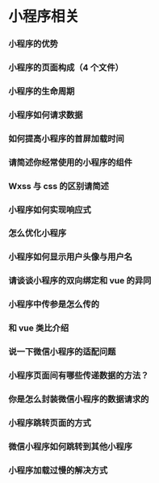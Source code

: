 # 小程序相关

### 小程序的优势

### 小程序的页面构成（4 个文件）

### 小程序的生命周期

### 小程序如何请求数据

### 如何提高小程序的首屏加载时间

### 请简述你经常使用的小程序的组件

### Wxss 与 css 的区别请简述

### 小程序如何实现响应式

### 怎么优化小程序

### 小程序如何显示用户头像与用户名

### 请谈谈小程序的双向绑定和 vue 的异同

### 小程序中传参是怎么传的

### 和 vue 类比介绍

### 说一下微信小程序的适配问题

### 小程序页面间有哪些传递数据的方法？

### 你是怎么封装微信小程序的数据请求的

### 小程序跳转页面的方式

### 微信小程序如何跳转到其他小程序

### 小程序加载过慢的解决方式
